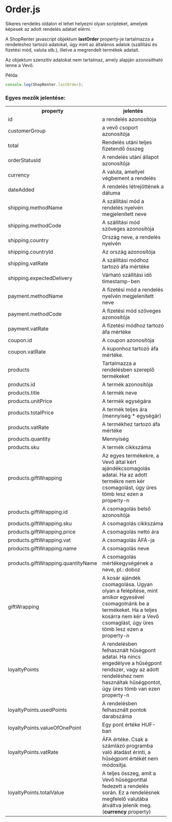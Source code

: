 # Order.js

Sikeres rendelés oldalon el lehet helyezni olyan scripteket, amelyek képesek az adott rendelés adatait elérni. 

A ShopRenter javascript objektum **lastOrder** property-je tartalmazza a rendeléshez tartozó adatokat, úgy mint az általános adatok (szállítási és fizetési mód, valuta stb.), illetve a megrendelt termékek adatait.

Az objektum szenzitív adatokat nem tartalmaz, amely alapján azonosítható lenne a Vevő.

Példa:
```javascript
console.log(ShopRenter.lastOrder);
```

### Egyes mezők jelentése:

<table> 
    <tr>
        <th>property</th>
        <th>jelentés</th>
    </tr>
    <tr>
        <td>id</td>
        <td>a rendelés azonosítója</td>
    </tr>
    <tr>
        <td>customerGroup</td>
        <td>a vevő csoport azonosítója</td>
    </tr>  
    <tr>
        <td>total</td>
        <td>Rendelés utáni teljes fizetendő összeg</td>
    </tr> 
    <tr>
        <td>orderStatusId</td>
        <td>A rendelés utáni állapot azonosítója</td>
    </tr>
    <tr>
        <td>currency</td>
        <td>A valuta, amellyel végbement a rendelés</td>
    </tr>
    <tr>
        <td>dateAdded</td>
        <td>A rendelés létrejöttének a dátuma</td>
    </tr>
    <tr>
        <td>shipping.methodName</td>
        <td>A szállítási mód a rendelés nyelvén megjelenített neve</td>
    </tr>
    <tr>
        <td>shipping.methodCode</td>
        <td>A szállítási mód szöveges azonosítója</td>
    </tr>
    <tr>
        <td>shipping.country</td>
        <td>Ország neve, a rendelés nyelvén</td>
    </tr>
    <tr>
        <td>shipping.countryId</td>
        <td>Az ország azonosítója</td>
    </tr>
    <tr>
        <td>shipping.vatRate</td>
        <td>A szállítási módhoz tartozó áfa mértéke</td>
    </tr>
    <tr>
        <td>shipping.expectedDelivery</td>
        <td>Várható szállítási idő timestamp-ben</td>
    </tr>
    <tr>
        <td>payment.methodName</td>
        <td>A fizetési mód a rendelés nyelvén megjelenített neve</td>
    </tr>
    <tr>
        <td>payment.methodCode</td>
        <td>A fizetési mód szöveges azonosítója</td>
    </tr>
    <tr>
        <td>payment.vatRate</td>
        <td>A fizetési módhoz tartozó áfa mértéke</td>
    </tr>
    <tr>
        <td>coupon.id</td>
        <td>A coupon azonosítója</td>
    </tr>
    <tr>
        <td>coupon.vatRate</td>
        <td>A kuponhoz tartozó áfa mértéke.</td>
    </tr>
    <tr>
        <td>products</td>
        <td>Tartalmazza a rendelésben szereplő termékeket</td>
    </tr>
    <tr>
        <td>products.id</td>
        <td>A termék azonosítója</td>
    </tr>
    <tr>
        <td>products.title</td>
        <td>A termék neve</td>
    </tr>
    <tr>
        <td>products.unitPrice</td>
        <td>A termék egységára</td>
    </tr>
    <tr>
        <td>products.totalPrice</td>
        <td>A termék teljes ára (mennyiség * egységár)</td>
    </tr>
    <tr>
        <td>products.vatRate</td>
        <td>A termékhez tartozó áfa mértéke</td>
    </tr>
    <tr>
        <td>products.quantity</td>
        <td>Mennyiség</td>
    </tr>
    <tr>
        <td>products.sku</td>
        <td>A termék cikkszáma</td>
    </tr>
    <tr>
        <td>products.giftWrapping</td>
        <td>Az egyes termékekre, a Vevő által kért ajándékcsomagolás adatai. Ha az adott termékre nem kér csomagolást, úgy üres tömb lesz ezen a property-n</td>
    </tr>
    <tr>
        <td>products.giftWrapping.id</td>
        <td>A csomagolás belső azonosítója</td>
    </tr>
    <tr>
        <td>products.giftWrapping.sku</td>
        <td>A csomagolás cikkszáma</td>
    </tr>
    <tr>
        <td>products.giftWrapping.price</td>
        <td>A csomagolás nettó ára</td>
    </tr>
    <tr>
        <td>products.giftWrapping.vat</td>
        <td>A csomagolás ÁFÁ-ja</td>
    </tr>
    <tr>
        <td>products.giftWrapping.name</td>
        <td>A csomagolás neve</td>
    </tr>
    <tr>
        <td>products.giftWrapping.quantityName</td>
        <td>A csomagolás mértékegységének a neve, pl.: doboz</td>
    </tr>
    <tr>
        <td>giftWrapping</td>
        <td>A kosár ajándék csomagolása. Ugyan olyan a felépítése, mint amikor egyesével csomagolnánk be a termékeket. Ha a teljes kosárra nem kér a Vevő csomaglást, úgy üres tömb lesz ezen a property-n</td>
    </tr>
    <tr>
        <td>loyaltyPoints</td>
        <td>A rendelésben felhasznált hűségpont adatai. Ha nincs engedélyve a hűségpont rendszer, vagy az adott rendeléshez nem használtak hűségpontot, úgy üres tömb van ezen property-n</td>
    </tr>
    <tr>
        <td>loyaltyPoints.usedPoints</td>
        <td>A rendelésben felhasznált pontok darabszáma</td>
    </tr>
    <tr>
        <td>loyaltyPoints.valueOfOnePoint</td>
        <td>Egy pont értéke HUF-ban</td>
    </tr>
    <tr>
        <td>loyaltyPoints.vatRate</td>
        <td>ÁFA értéke. Csak a számlázó programba való átadást érinti, a hűségpont értékét nem módosítja.</td>
    </tr>
    <tr>
        <td>loyaltyPoints.totalValue</td>
        <td>A teljes összeg, amit a Vevő hűségponttal fedezett a rendelés során. Ez a rendelésnek megfelelő valutába átváltva jelenik meg. (<strong>currency</strong> property)</td>
    </tr>
</table>
